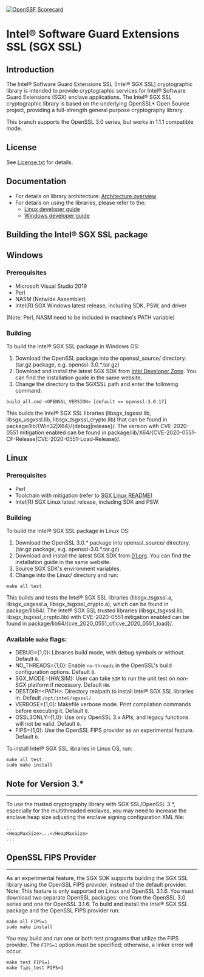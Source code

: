 [![OpenSSF Scorecard](https://api.securityscorecards.dev/projects/github.com/intel/intel-sgx-ssl/badge)](https://securityscorecards.dev/viewer/?uri=github.com/intel/intel-sgx-ssl)

Intel® Software Guard Extensions SSL (SGX SSL)
================================================

Introduction
------------
The Intel® Software Guard Extensions SSL (Intel® SGX SSL) cryptographic library is intended to provide cryptographic services for Intel® Software Guard Extensions (SGX) enclave applications.
The Intel® SGX SSL cryptographic library is based on the underlying OpenSSL* Open Source project, providing a full-strength general purpose cryptography library.

This branch supports the OpenSSL 3.0 series, but works in 1.1.1 compatible mode.

License
-------
See [License.txt](License.txt) for details.

Documentation
-------
- For details on library architecture: [Architecture overview](Intel(R)%20Software%20Guard%20Extensions%20SSL%20Library%20Architecture.pdf)
- For details on using the libraries, please refer to the:
  * [Linux developer guide](Linux/package/docs/Intel(R)%20Software%20Guard%20Extensions%20SSL%20Library%20Linux%20Developer%20Guide.pdf)
  * [Windows developer guide](Windows/package/docs/Intel(R)%20Software%20Guard%20Extensions%20SSL%20Library%20Windows%20Developer%20Guide.pdf)


Building the Intel® SGX SSL package
-----------------------------------

## Windows

### Prerequisites
- Microsoft Visual Studio 2019
- Perl
- NASM (Netwide Assembler)
- Intel(R) SGX Windows latest release, including SDK, PSW, and driver

 (Note: Perl, NASM need to be included in machine's PATH variable)

### Building

To build the Intel® SGX SSL package in Windows OS:
1. Download the OpenSSL package into the openssl_source/ directory. (tar.gz package, e.g. openssl-3.0.*.tar.gz)
2. Download and install the latest SGX SDK from [Intel Developer Zone](https://software.intel.com/en-us/sgx-sdk/download). You can find the installation guide in the same website.
3. Change the directory to the SGXSSL path and enter the following command:
```
build_all.cmd <OPENSSL_VERSION> [default == openssl-3.0.17]
```
This builds the Intel® SGX SSL libraries (libsgx_tsgxssl.lib, libsgx_usgxssl.lib, libsgx_tsgxssl_crypto.lib) that can be found in package/lib/{Win32|X64}/{debug|release}/. The version with CVE-2020-0551 mitigation enabled can be found in package/lib/X64/{CVE-2020-0551-CF-Release|CVE-2020-0551-Load-Release}/.

## Linux

### Prerequisites
- Perl
- Toolchain with mitigation (refer to [SGX Linux README](https://github.com/intel/linux-sgx/blob/master/README.md))
- Intel(R) SGX Linux latest release, including SDK and PSW.

### Building

To build the Intel® SGX SSL package in Linux OS:
1. Download the OpenSSL 3.0.* package into openssl_source/ directory. (tar.gz package, e.g. openssl-3.0.*.tar.gz)
2. Download and install the latest SGX SDK from [01.org](https://download.01.org/intel-sgx/latest/). You can find the installation guide in the same website.
3. Source SGX SDK's environment variables.
4. Change into the Linux/ directory and run:
```
make all test
```
This builds and tests the Intel® SGX SSL libraries (libsgx_tsgxssl.a, libsgx_usgxssl.a, libsgx_tsgxssl_crypto.a), which can be found in package/lib64/. The Intel® SGX SSL trusted libraries (libsgx_tsgxssl.lib,  libsgx_tsgxssl_crypto.lib) with CVE-2020-0551 mitigation enabled can be found in package/lib64/{cve_2020_0551_cf|cve_2020_0551_load}/.

### Available `make` flags:
- DEBUG={1,0}: Libraries build mode, with debug symbols or without. Default ``0``.
- NO_THREADS={1,0}: Enable ``no-threads`` in the OpenSSL's build configuration options. Default ``0``.
- SGX_MODE={HW,SIM}: User can take ``SIM`` to run the unit test on non-SGX platform if necessary. Default ``HW``. 
- DESTDIR=\<PATH\>: Directory realpath to install Intel® SGX SSL libraries in. Default ``/opt/intel/sgxssl/``. 
- VERBOSE={1,0}: Makefile verbose mode. Print compilation commands before executing it. Default ``0``.
- OSSL3ONLY={1,0}: Use only OpenSSL 3.x APIs, and legacy functions will not be valid. Default ``0``.
- FIPS={1,0}: Use the OpenSSL FIPS provider as an experimental feature. Default ``0``.

To install Intel® SGX SSL libraries in Linux OS, run:
```
make all test
sudo make install
```

## Note for Version 3.*
----------------------
To use the trusted cryptography library with SGX SSL/OpenSSL 3.*, especially for the multithreaded enclaves, you may need to increase the enclave heap size adjusting the enclave signing configuration XML file:
```
...
<HeapMaxSize>...</HeapMaxSize>
...
```

## OpenSSL FIPS Provider
----------------------

As an experimental feature, the SGX SDK supports building the SGX SSL library using the OpenSSL FIPS provider, instead of the default provider. Note: This feature is only supported on Linux and OpenSSL 3.1.6. You must download two separate OpenSSL packages: one from the OpenSSL 3.0 series and one for OpenSSL 3.1.6.
To build and install the Intel® SGX SSL package and the OpenSSL FIPS provider run:

```
make all FIPS=1
sudo make install
```

You may build and run one or both test programs that utilize the FIPS provider. The `FIPS=1` option must be specified; otherwise, a linker error will occur.
```
make test FIPS=1
make fips_test FIPS=1
```

